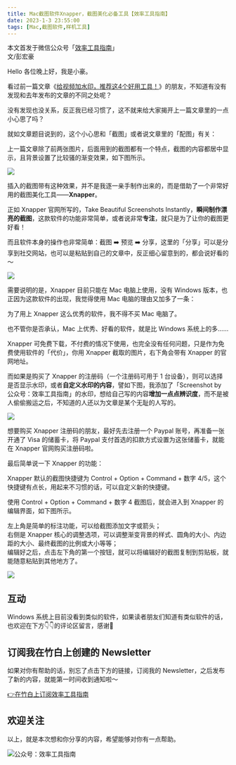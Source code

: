 ```yaml
---
title: Mac截图软件Xnapper，截图美化必备工具【效率工具指南】     
date: 2023-1-3 23:55:00               
tags: [Mac,截图软件,样机工具]                                                                               
---
```


本文首发于微信公众号「[效率工具指南](https://mp.weixin.qq.com/s/3lV5iXpvTMlFVKIgSshN_g)」   
文/彭宏豪    

Hello 各位晚上好，我是小豪。   

看过前一篇文章《[给视频加水印，推荐这4个好用工具！](https://mp.weixin.qq.com/s?__biz=MzAxMjY0NTY5OA==&mid=2649921661&idx=1&sn=4e5fd81132c1811d31b1cbb6b5cc9e4c&chksm=83a89c50b4df1546a1ff9b48533c66fea3c929b9beed46b4eaf80f458c267fcd8f7e63f26f7e&token=393504999&lang=zh_CN#rd)》的朋友，不知道有没有发现和去年发布的文章的不同之处呢？   

没有发现也没关系，反正我已经习惯了，这不就来给大家揭开上一篇文章里的一点小心思了吗？  

就如文章题目说到的，这个小心思和「截图」或者说文章里的「配图」有关：  

上一篇文章除了前两张图片，后面用到的截图都有一个特点，截图的内容都居中显示，且背景设置了比较骚的渐变效果，如下图所示。   

![](https://article-picbed-1302715071.cos.ap-guangzhou.myqcloud.com/2023/01/08/16725695258084.jpg)

插入的截图带有这种效果，并不是我逐一亲手制作出来的，而是借助了一个非常好用的截图美化工具——**Xnapper**。  

正如 Xnapper 官网所写的，Take Beautiful Screenshots Instantly，**瞬间制作漂亮的截图**，这款软件的功能非常简单，或者说非常**专注**，就只是为了让你的截图更好看！   

而且软件本身的操作也非常简单：截图 ➡️ 预览 ➡️ 分享，这里的「分享」可以是分享到社交网站，也可以是粘贴到自己的文章中，反正细心留意到的，都会说好看的～       

![](https://article-picbed-1302715071.cos.ap-guangzhou.myqcloud.com/2023/01/08/16727596462054.jpg)

需要说明的是，Xnapper 目前只能在 Mac 电脑上使用，没有 Windows 版本，也正因为这款软件的出现，我觉得使用 Mac 电脑的理由又加多了一条：  

为了用上 Xnapper 这么优秀的软件，我不得不买 Mac 电脑了。   

也不管你是否承认，Mac 上优秀、好看的软件，就是比 Windows 系统上的多……    

Xnapper 可免费下载，不付费的情况下使用，也完全没有任何问题，只是作为免费使用软件的「代价」，你用 Xnapper 截取的图片，右下角会带有 Xnapper 的官网地址。   

而如果是购买了 Xnapper 的注册码（一个注册码可用于 1 台设备），则可以选择是否显示水印，或者**自定义水印的内容**，譬如下图，我添加了「Screenshot by 公众号：效率工具指南」的水印，想给自己写的内容**增加一点点辨识度**，而不是被人偷偷搬运之后，不知道的人还以为文章是某个无耻的人写的。        

![](https://article-picbed-1302715071.cos.ap-guangzhou.myqcloud.com/2023/01/08/16727603275864.jpg)

想要购买 Xnapper 注册码的朋友，最好先去注册一个 Paypal 账号，再准备一张开通了 Visa 的储蓄卡，将 Paypal 支付首选的扣款方式设置为这张储蓄卡，就能在 Xnapper 官网购买注册码啦。    

最后简单说一下 Xnapper 的功能：   

Xnapper 默认的截图快捷键为 Control + Option + Command + 数字 4/5，这个快捷键有点长，用起来不习惯的话，可以自定义新的快捷键。   

使用 Control + Option + Command + 数字 4 截图后，就会进入到 Xnapper 的编辑界面，如下图所示。  

左上角是简单的标注功能，可以给截图添加文字或箭头；  
右侧是 Xnapper 核心的调整选项，可以调整渐变背景的样式、圆角的大小、内边距的大小、最终截图的比例或大小等等；    
编辑好之后，点击左下角的第一个按钮，就可以将编辑好的截图复制到剪贴板，就能随意粘贴到其他地方了。       

![](https://article-picbed-1302715071.cos.ap-guangzhou.myqcloud.com/2023/01/08/16727609234449.jpg)


## 互动

Windows 系统上目前没看到类似的软件，如果读者朋友们知道有类似软件的话，也欢迎在下方👇👇的评论区留言，感谢🙏   



## 订阅我在竹白上创建的 Newsletter   

如果对你有帮助的话，别忘了点击下方的链接，订阅我的 Newsletter，之后发布了新的内容，就能第一时间收到通知啦～  

[👉在竹白上订阅效率工具指南](https://penghh.zhubai.love/)         


## 欢迎关注     

以上，就是本次想和你分享的内容，希望能够对你有一点帮助。     

![公众号：效率工具指南](https://article-picbed-1302715071.cos.ap-guangzhou.myqcloud.com/2021/05/28/gong-zhong-hao-wei-bu-er-wei-ma-dailogo.png)      









